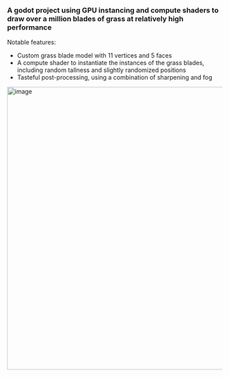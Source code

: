 ### A godot project using GPU instancing and compute shaders to draw over a million blades of grass at relatively high performance

Notable features:
- Custom grass blade model with 11 vertices and 5 faces
- A compute shader to instantiate the instances of the grass blades, including random tallness and slightly randomized positions
- Tasteful post-processing, using a combination of sharpening and fog

<img width="1919" height="660" alt="image" src="https://github.com/user-attachments/assets/7fcce591-1987-41ae-a8c7-4b8c231b714b" />
